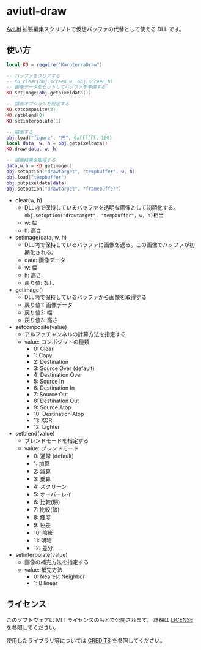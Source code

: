 # aviutl-draw

[AviUtl](http://spring-fragrance.mints.ne.jp/aviutl/)
拡張編集スクリプトで仮想バッファの代替として使える DLL です。

## 使い方

```lua
local KD = require("KaroterraDraw")

-- バッファをクリアする
-- KD.clear(obj.screen_w, obj.screen_h)
-- 画像データをセットしてバッファを準備する
KD.setimage(obj.getpixeldata())

-- 描画オプションを設定する
KD.setcomposite(3)
KD.setblend(0)
KD.setinterpolate(1)

-- 描画する
obj.load("figure", "円", 0xffffff, 100)
local data, w, h = obj.getpixeldata()
KD.draw(data, w, h)

-- 描画結果を取得する
data,w,h = KD.getimage()
obj.setoption("drawtarget", "tempbuffer", w, h)
obj.load("tempbuffer")
obj.putpixeldata(data)
obj.setoption("drawtarget", "framebuffer")
```

- clear(w, h)
  - DLL内で保持しているバッファを透明な画像として初期化する。`obj.setoption("drawtarget", "tempbuffer", w, h)`相当
  - w: 幅
  - h: 高さ
- setimage(data, w, h)
  - DLL内で保持しているバッファに画像を送る。この画像でバッファが初期化される。
  - data: 画像データ
  - w: 幅
  - h: 高さ
  - 戻り値: なし
- getimage()
  - DLL内で保持しているバッファから画像を取得する
  - 戻り値1: 画像データ
  - 戻り値2: 幅
  - 戻り値3: 高さ
- setcomposite(value)
  - アルファチャンネルの計算方法を指定する
  - value: コンポジットの種類
    - 0: Clear
    - 1: Copy
    - 2: Destination
    - 3: Source Over (default)
    - 4: Destination Over
    - 5: Source In
    - 6: Destination In
    - 7: Source Out
    - 8: Destination Out
    - 9: Source Atop
    - 10: Destination Atop
    - 11: XOR
    - 12: Lighter
- setblend(value)
  - ブレンドモードを指定する
  - value: ブレンドモード
    - 0: 通常 (default)
    - 1: 加算
    - 2: 減算
    - 3: 乗算
    - 4: スクリーン
    - 5: オーバーレイ
    - 6: 比較(明)
    - 7: 比較(暗)
    - 8: 輝度
    - 9: 色差
    - 10: 陰影
    - 11: 明暗
    - 12: 差分
- setinterpolate(value)
  - 画像の補完方法を指定する
  - value: 補完方法
    - 0: Nearest Neighbor
    - 1: Bilinear

## ライセンス

このソフトウェアは MIT ライセンスのもとで公開されます。
詳細は [LICENSE](LICENSE) を参照してください。

使用したライブラリ等については [CREDITS](CREDITS.md) を参照してください。
